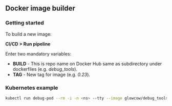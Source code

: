 ## Docker image builder

### Getting started
To build a new image:

**CI/CD > Run pipeline**

Enter two mandatory variables:

* **BUILD** - This is repo name on Docker Hub same as subdirectory under dockerfiles (e.g. *debug_tools*).
* **TAG** - New tag for image (e.g. *0.23*).

### Kubernetes example
```bash
kubectl run debug-pod --rm -i -n <ns> --tty --image glowcow/debug_tools:0.23 -- /bin/bash
```